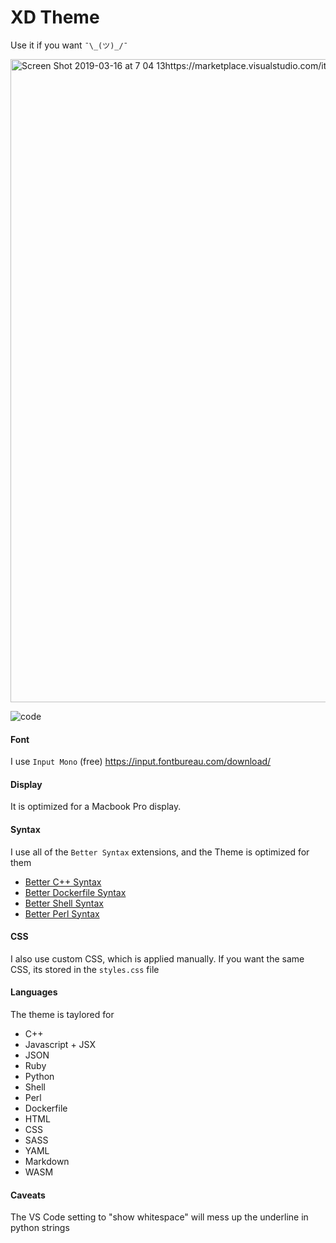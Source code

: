 # XD Theme

Use it if you want `¯\_(ツ)_/¯`

<img width="1029" alt="Screen Shot 2019-03-16 at 7 04 13https://marketplace.visualstudio.com/items?itemName=jeff-hykin.better-perl-syntax PM" src="https://user-images.githubusercontent.com/17692058/54483273-83dc9180-481e-11e9-99e5-9c8a81a724d3.png">

![code](https://user-images.githubusercontent.com/17692058/59829511-3da63b00-9303-11e9-8cb5-f99c29abb81f.png)

#### Font
I use `Input Mono` (free)
https://input.fontbureau.com/download/

#### Display
It is optimized for a Macbook Pro display.

#### Syntax
I use all of the `Better Syntax` extensions, and the Theme is optimized for them
- [Better C++ Syntax](https://marketplace.visualstudio.com/items?itemName=jeff-hykin.better-cpp-syntax)
- [Better Dockerfile Syntax](https://marketplace.visualstudio.com/items?itemName=jeff-hykin.better-dockerfile-syntax)
- [Better Shell Syntax](https://marketplace.visualstudio.com/items?itemName=jeff-hykin.better-shellscript-syntax)
- [Better Perl Syntax](https://marketplace.visualstudio.com/items?itemName=jeff-hykin.better-perl-syntax)

#### CSS
I also use custom CSS, which is applied manually. If you want the same CSS, its stored in the `styles.css` file

#### Languages
The theme is taylored for
- C++
- Javascript + JSX
- JSON
- Ruby
- Python
- Shell
- Perl
- Dockerfile
- HTML
- CSS
- SASS
- YAML
- Markdown
- WASM


#### Caveats
The VS Code setting to "show whitespace" will mess up the underline in python strings

